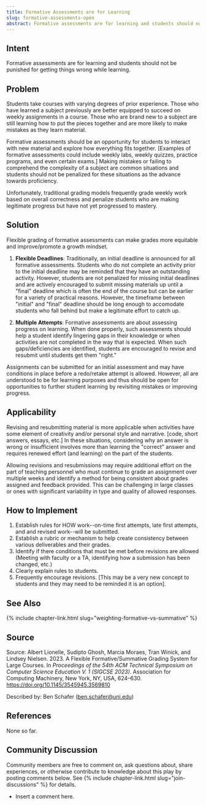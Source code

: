 ```yaml
---
title: Formative Assessments are for Learning
slug: formative-assessments-open
abstract: Formative assessments are for learning and students should not be punished for getting things wrong while learning.
---
```


## Intent

Formative assessments are for learning and students should not be punished for
getting things wrong while learning.

## Problem

Students take courses with varying degrees of prior experience.  Those who
have  learned a subject previously are better equipped to succeed on weekly
assignments in a course.  Those who are brand new to a subject are still
learning how to put the pieces together and are more likely to make mistakes
as they learn material. 

Formative assessments should be an opportunity for students to interact with
new material and explore how everything fits together.  [Examples of formative
assessments could include weekly labs, weekly quizzes, practice programs, and
even certain exams.]  Making mistakes or failing to comprehend the complexity
of a subject are common situations and students should not be penalized for
these situations as the advance towards proficiency.  

Unfortunately, traditional grading models frequently grade weekly work based
on overall correctness and penalize students who are making legitimate
progress but have not yet progressed to mastery.


## Solution

Flexible grading of formative assessments can make grades more equitable
and improve/promote a growth mindset.

1. **Flexible Deadlines**:
   Traditionally, an initial deadline is announced for all formative 
   assessments.  Students who do not complete an activity prior to the
   initial deadline may be reminded that they have an outstanding activity.
   However, students are not penalized for missing initial deadlines and
   are actively encouraged to submit missing materials up until a "final"
   deadline which is often the end of the course but can be earlier for
   a variety of practical reasons.  However, the timeframe between
   "initial" and "final" deadline should be long enough to accomodate
   students who fall behind but make a legitimate effort to catch up.

2. **Multiple Attempts**:
   Formative assessments are about assessing progress on learning.  When
   done properly, such assessments should help a student identify lingering
   gaps in their knowledge or when activities are not completed in the way
   that is expected.  When such gaps/deficiencies are identified, students
   are encouraged to revise and resubmit until students get them "right."  

Assignments can be submitted for an initial assessment and may have
conditions in place before a redo/retake attempt is allowed.  However,
all are understood to be for learning purposes and thus should be open
for opportunities to further student learning by revisiting mistakes or
improving progress.


## Applicability

Revising and resubmitting material is more applicable when activities have
some element of creativity and/or personal style and narrative.  [code, short
answers, essays, etc.]  In these situations, considering why an answer is
wrong or insufficient involves more than learning the "correct" answer and
requires renewed effort (and learning) on the part of the students.

Allowing revisions and resubmissions may require additional effort on the
part of teaching personnel who must continue to grade an assignment over
multiple weeks and identify a method for being consistent about grades
assigned and feedback provided.  This can be challenging in large classes
or ones with significant variability in type and quality of allowed responses.


## How to Implement

1. Establish rules for HOW work--on-time first attempts, late first attempts,
   and  and revised work--will be submitted.
2. Establish a rubric or mechanism to help create consistency between
   various deliverables and their grades.
3. Identify if there conditions that must be met before revisions are
   allowed (Meeting with faculty or a TA, identifying how a submission
   has been changed, etc.)
4. Clearly explain rules to students.
5. Frequently encourage revisions.  [This may be a very new concept to
   students and they may need to be reminded it is an option].

## See Also

{% include chapter-link.html slug="weighting-formative-vs-summative" %}


## Source

Source: Albert Lionelle, Sudipto Ghosh, Marcia Moraes, Tran Winick, and
Lindsey Nielsen. 2023. A Flexible Formative/Summative Grading System for
Large Courses. In _Proceedings of the 54th ACM Technical Symposium on
Computer Science Education V. 1 (SIGCSE 2023)_. Association for Computing
Machinery, New York, NY, USA, 624–630.
https://doi.org/10.1145/3545945.3569810

Described by: Ben Schafer (ben.schafer@uni.edu)

## References

None so far.

## Community Discussion

Community members are free to comment on, ask questions about, share
experiences, or otherwise contribute to knowledge about this play by
posting comments below.
See {% include chapter-link.html slug="join-discussions" %} for details.

* Insert a comment here.


